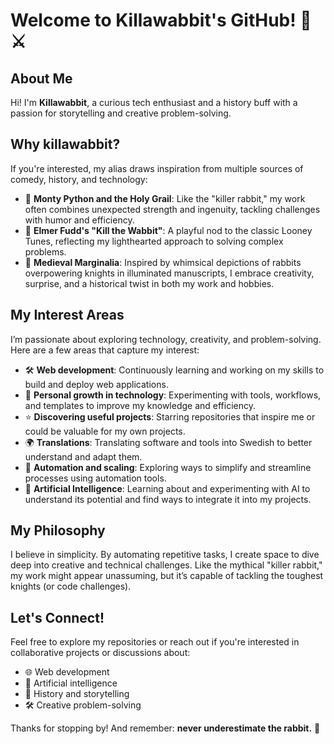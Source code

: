 # Welcome to Killawabbit's GitHub! 🐇⚔️

## About Me
Hi! I'm **Killawabbit**, a curious tech enthusiast and a history buff with a passion for storytelling and creative problem-solving.

## Why killawabbit?
If you're interested, my alias draws inspiration from multiple sources of comedy, history, and technology:

- 🎥 **Monty Python and the Holy Grail**: Like the "killer rabbit," my work often combines unexpected strength and ingenuity, tackling challenges with humor and efficiency.
- 🐰 **Elmer Fudd's "Kill the Wabbit"**: A playful nod to the classic Looney Tunes, reflecting my lighthearted approach to solving complex problems.
- 📜 **Medieval Marginalia**: Inspired by whimsical depictions of rabbits overpowering knights in illuminated manuscripts, I embrace creativity, surprise, and a historical twist in both my work and hobbies.

## My Interest Areas
I’m passionate about exploring technology, creativity, and problem-solving. Here are a few areas that capture my interest:

- 🛠️ **Web development**: Continuously learning and working on my skills to build and deploy web applications.
- 🌱 **Personal growth in technology**: Experimenting with tools, workflows, and templates to improve my knowledge and efficiency.
- ⭐ **Discovering useful projects**: Starring repositories that inspire me or could be valuable for my own projects.
- 🌍 **Translations**: Translating software and tools into Swedish to better understand and adapt them.
- 🤖 **Automation and scaling**: Exploring ways to simplify and streamline processes using automation tools.
- 🧠 **Artificial Intelligence**: Learning about and experimenting with AI to understand its potential and find ways to integrate it into my projects.

## My Philosophy
I believe in simplicity. By automating repetitive tasks, I create space to dive deep into creative and technical challenges. Like the mythical "killer rabbit," my work might appear unassuming, but it’s capable of tackling the toughest knights (or code challenges).

## Let's Connect!
Feel free to explore my repositories or reach out if you're interested in collaborative projects or discussions about:

- 🌐 Web development
- 🧠 Artificial intelligence
- 📜 History and storytelling
- 🛠️ Creative problem-solving

Thanks for stopping by! And remember: **never underestimate the rabbit.** 🐇
